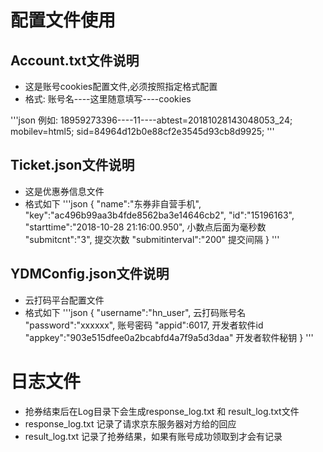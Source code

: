 # 配置文件使用
## Account.txt文件说明
- 这是账号cookies配置文件,必须按照指定格式配置
- 格式: 账号名----这里随意填写----cookies

'''json
例如:
18959273396----11----abtest=20181028143048053_24; mobilev=html5; sid=84964d12b0e88cf2e3545d93cb8d9925;
'''

## Ticket.json文件说明
- 这是优惠券信息文件
- 格式如下
'''json
{
    "name":"东券非自营手机",
    "key":"ac496b99aa3b4fde8562ba3e14646cb2",
    "id":"15196163",
    "starttime":"2018-10-28 21:16:00.950",  小数点后面为毫秒数
    "submitcnt":"3",	提交次数
    "submitinterval":"200"	提交间隔
}
'''

## YDMConfig.json文件说明
- 云打码平台配置文件
- 格式如下
'''json
{
    "username":"hn_user",    云打码账号名
    "password":"xxxxxx",	 账号密码
    "appid":6017,			 开发者软件id
    "appkey":"903e515dfee0a2bcabfd4a7f9a5d3daa"		开发者软件秘钥
}
'''

# 日志文件
- 抢券结束后在Log目录下会生成response_log.txt  和 result_log.txt文件
- response_log.txt 记录了请求京东服务器对方给的回应
- result_log.txt 记录了抢券结果，如果有账号成功领取到才会有记录